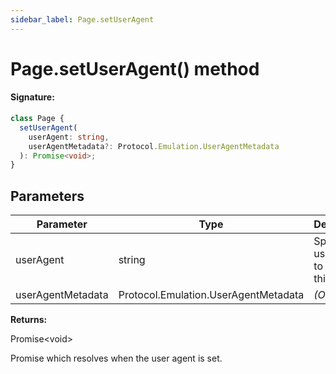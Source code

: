 ```yaml
---
sidebar_label: Page.setUserAgent
---
```


# Page.setUserAgent() method

#### Signature:

```typescript
class Page {
  setUserAgent(
    userAgent: string,
    userAgentMetadata?: Protocol.Emulation.UserAgentMetadata
  ): Promise<void>;
}
```

## Parameters

| Parameter         | Type                                 | Description                             |
| ----------------- | ------------------------------------ | --------------------------------------- |
| userAgent         | string                               | Specific user agent to use in this page |
| userAgentMetadata | Protocol.Emulation.UserAgentMetadata | <i>(Optional)</i>                       |

**Returns:**

Promise&lt;void&gt;

Promise which resolves when the user agent is set.
